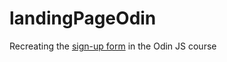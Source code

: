 # landingPageOdin

Recreating the [sign-up form](https://www.theodinproject.com/lessons/node-path-intermediate-html-and-css-sign-up-form) in the Odin JS course
